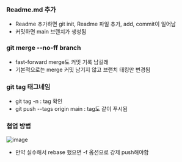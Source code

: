 ### Readme.md 추가
- Readme 추가하면 git init, Readme 파일 추가, add, commit이 일어남  
- 커밋하면 main 브랜치가 생성됨  

### git merge --no-ff branch  
- fast-forward merge도 커밋 기록 남길래  
- 기본적으로는 merge 커밋 남기지 않고 브랜치 태킹만 변경됨  

### git tag 태그네임 
- git tag -n : tag 확인  
- git push --tags origin main : tag도 같이 푸시됨  

### 협업 방법  

![image](https://user-images.githubusercontent.com/97791061/177706086-f913c5e1-d595-4f0c-abbf-54c26a5b79f7.png)  

* 만약 실수해서 rebase 했으면 -f 옵션으로 강제 push해야함  
